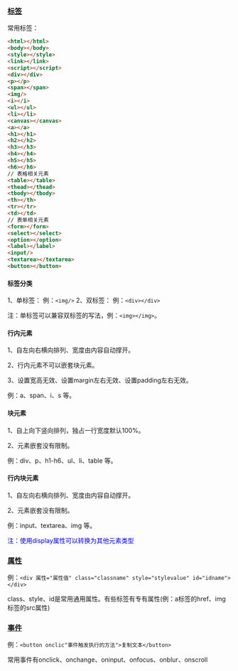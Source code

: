 ### [标签](https://www.runoob.com/tags/ref-byfunc.html)
常用标签：

```html
<html></html>
<body></body>
<style></style>
<link></link>
<script></script>
<div></div>
<p></p>
<span></span>
<img/>
<i></i>
<ul></ul>
<li></li>
<canvas></canvas>
<a></a>
<h1></h1>
<h2></h2>
<h3></h3>
<h4></h4>
<h5></h5>
<h6></h6>
// 表格相关元素
<table></table>
<thead></thead>
<tbody></tbody>
<th></th>
<tr></tr>
<td></td>
// 表单相关元素
<form></form>
<select></select>
<option></option>
<label></label>
<input/>
<textarea></textarea>
<button></button>
```

#### 标签分类

1、单标签：
例：`<img/>`
2、双标签：
例：`<div></div>`

注：单标签可以兼容双标签的写法，例：`<img></img>`。

#### 行内元素

1、自左向右横向排列、宽度由内容自动撑开。

2、行内元素不可以嵌套块元素。

3、设置宽高无效、设置margin左右无效、设置padding左右无效。

例：a、span、i、s 等。

#### 块元素

1、自上向下竖向排列，独占一行宽度默认100%。

2、元素嵌套没有限制。

例：div、p、h1-h6、ul、li、table 等。

#### 行内块元素

1、自左向右横向排列、宽度由内容自动撑开。

2、元素嵌套没有限制。

例：input、textarea、img 等。

<font color="blue">注：使用display属性可以转换为其他元素类型</font>

### [属性](https://www.runoob.com/tags/ref-standardattributes.html)

例：`<div 属性="属性值" class="classname" style="stylevalue" id="idname"></div>`

class、style、id是常用通用属性。有些标签有专有属性(例：a标签的href、img标签的src属性)

### [事件](https://www.runoob.com/tags/ref-eventattributes.html)

例：`<button onclic"事件触发执行的方法">复制文本</button>`

常用事件有onclick、onchange、oninput、onfocus、onblur、onscroll